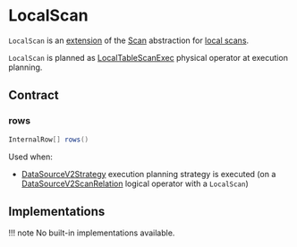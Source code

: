 # LocalScan

`LocalScan` is an [extension](#contract) of the [Scan](Scan.md) abstraction for [local scans](#implementations).

`LocalScan` is planned as [LocalTableScanExec](../physical-operators/LocalTableScanExec.md) physical operator at execution planning.

## Contract

### <span id="rows"> rows

```java
InternalRow[] rows()
```

Used when:

* [DataSourceV2Strategy](../execution-planning-strategies/DataSourceV2Strategy.md) execution planning strategy is executed (on a [DataSourceV2ScanRelation](../logical-operators/DataSourceV2ScanRelation.md) logical operator with a `LocalScan`)

## Implementations

!!! note
    No built-in implementations available.
